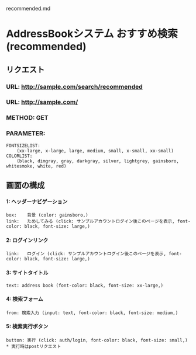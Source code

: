 recommended.md

# AddressBookシステム おすすめ検索(recommended)

## リクエスト

### URL: http://sample.com/search/recommended
### URL: http://sample.com/
### METHOD: GET
### PARAMETER:
    FONTSIZELIST:
        (xx-large, x-large, large, medium, small, x-small, xx-small)
    COLORLIST:
        (black, dimgray, gray, darkgray, silver, lightgrey, gainsboro, whitesmoke, white, red)

## 画面の構成

#### 1: ヘッダーナビゲーション
    box:    背景 (color: gainsboro,)
    link:   ためしてみる (click: サンプルアカウントログイン後このページを表示, font-color: black, font-size: large,)

#### 2: ログインリンク
    link:   ログイン (click: サンプルアカウントログイン後このページを表示, font-color: black, font-size: large,)

#### 3: サイトタイトル
    text: address book (font-color: black, font-size: xx-large,)

#### 4: 検索フォーム
    from: 検索入力 (input: text, font-color: black, font-size: medium,)

#### 5: 検索実行ボタン
    button: 実行 (click: auth/login, font-color: black, font-size: small,)
    * 実行時はpostリクエスト
